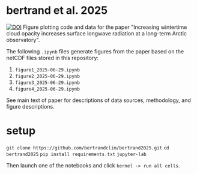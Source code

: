 # bertrand et al. 2025
[![DOI](https://zenodo.org/badge/944806702.svg)](https://doi.org/10.5281/zenodo.15786066)
Figure plotting code and data for the paper "Increasing wintertime cloud opacity increases surface longwave radiation at a long-term Arctic observatory". 

The following `.ipynb` files generate figures from the paper based on the netCDF files stored in this repository:
1. `figure1_2025-06-29.ipynb`
2. `figure2_2025-06-29.ipynb`
3. `figure3_2025-06-29.ipynb`
4. `figure4_2025-06-29.ipynb`

See main text of paper for descriptions of data sources, methodology, and figure descriptions.

# setup
`git clone https://github.com/bertrandclim/bertrand2025.git`
`cd bertrand2025`
`pip install requirements.txt`
`jupyter-lab`

Then launch one of the notebooks and click `kernel -> run all cells`.
